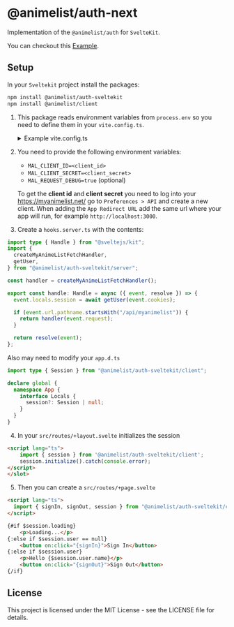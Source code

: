# @animelist/auth-next

Implementation of the `@animelist/auth` for `SvelteKit`.

You can checkout this [Example](https://github.com/Neo-Ciber94/animelist/tree/main/examples/sveltekit-mal-auth).

## Setup

In your `Sveltekit` project install the packages:

```bash
npm install @animelist/auth-sveltekit
npm install @animelist/client
```

1.  This package reads environment variables from `process.env` so you need to define them in your `vite.config.ts`.

    <details>
    <summary>Example vite.config.ts</summary>

    ```ts
    import { sveltekit } from "@sveltejs/kit/vite";
    import { defineConfig } from "vitest/config";
    import dotenv from "dotenv"; // install dotenv
    dotenv.config();

    const defineProcessEnv = () => {
      const definedEnvs = Object.fromEntries(
        Object.entries(process.env || {}).map(([key, value]) => [
          `process.env.${key}`,
          JSON.stringify(value),
        ])
      );

      return definedEnvs;
    };

    export default defineConfig({
      plugins: [sveltekit()],
      test: {
        include: ["src/**/*.{test,spec}.{js,ts}"],
      },
      define: defineProcessEnv(),
    });
    ```

    </details>

2.  You need to provide the following environment variables:

    - `MAL_CLIENT_ID=<client_id>`
    - `MAL_CLIENT_SECRET=<client_secret>`
    - `MAL_REQUEST_DEBUG=true` (optional)

    To get the **client id** and **client secret** you need to log into your <https://myanimelist.net/> go to `Preferences > API` and create a new client. When adding the `App Redirect URL` add the same url where your app will run, for example `http://localhost:3000`.

3.  Create a `hooks.server.ts` with the contents:

```ts
import type { Handle } from "@sveltejs/kit";
import {
  createMyAnimeListFetchHandler,
  getUser,
} from "@animelist/auth-sveltekit/server";

const handler = createMyAnimeListFetchHandler();

export const handle: Handle = async ({ event, resolve }) => {
  event.locals.session = await getUser(event.cookies);

  if (event.url.pathname.startsWith("/api/myanimelist")) {
    return handler(event.request);
  }

  return resolve(event);
};
```

Also may need to modify your `app.d.ts`

```ts
import type { Session } from "@animelist/auth-sveltekit/client";

declare global {
  namespace App {
    interface Locals {
      session?: Session | null;
    }
  }
}
```

4. In your `src/routes/+layout.svelte` initializes the session

```html
<script lang="ts">
	import { session } from '@animelist/auth-sveltekit/client';
    session.initialize().catch(console.error);
</script>
</slot>
```

5. Then you can create a `src/routes/+page.svelte`

```html
<script lang="ts">
  import { signIn, signOut, session } from "@animelist/auth-sveltekit/client";
</script>

{#if $session.loading}
    <p>Loading...</p>
{:else if $session.user == null}
    <button on:click="{signIn}">Sign In</button>
{:else if $session.user}
    <p>Hello {$session.user.name}</p>
    <button on:click="{signOut}">Sign Out</button>
{/if}
```

## License

This project is licensed under the MIT License - see the LICENSE file for details.
